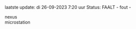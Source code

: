laatste update: 
di 26-09-2023  7:20   uur 
Status: FAALT - fout - 
<div class="service R">nexus</div><div class="service Y">microstation</div>